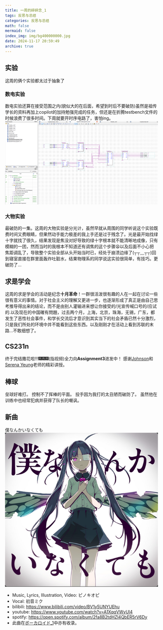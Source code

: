 ```yaml
---
title: 一周的碎碎念_1
tags: 反思与总结
categories: 反思与总结
math: false
mermaid: false
index_img: img/bg400000000.jpg
date: 2024-11-17 20:59:49
archive: true
---
```


## 实验

这周的俩个实验都太过于抽象了

### 数电实验

数电实验还算在接受范围之内(貌似大的在后面，希望到时后不要破防)虽然是祖传学长的资料再加上copilot的加持勉强完成的任务，但还是在折腾testbench文件的时候浪费了很多时间。下周就要开时序电路了，害怕ing。
![](https://raw.githubusercontent.com/Tendourisu/images/master/20241117222855.png)

### 大物实验

最破防的一集。这周的大物实验是分光计，虽然早就从周围的同学听说这个实验既费时间又费眼睛，但果然动手能力极差的我上手还是过于残念了。光是最开始找绿十字就找了很久，结果发现是焦没对好导致的绿十字根本就不能清晰地成像，只有模糊的一团，然而当时的我根本不知道还有调焦的这个步骤😫以及后面不小心把焦距调乱了，导致整个实验全部从头开始当时已，经处于崩溃边缘了(┬┬﹏┬┬)回到寝室直接在群里面轰炸吐脏水，结果物理系的同学说这实验很简单，有技巧。更破防了...

## 求是学会

这周的求是学会的活动是纪念**十月革命**！一群很活泼很有趣的人在一起在讨论一些很有意义的事情。对于社会主义的理解又更进一步，也逐渐形成了真正是由自己思考推导得出来的结论，而不是由别人灌输进来想让你接受的/光宣传喊口号的/应试的.以及现在的中国確有問題，过去两个月，上海，北京，珠海，无锡，广东，都发生了恶性社会事件，和学长交流后才意识到其实当下的社会矛盾已然十分激烈，只是我们所处的环境中并不能看到这些东西。以及刚刚才在活动上看到苏联的末路...不敢细想了。

## CS231n

终于完结撒花啦!!!🎆🎆🎆(指视频)全力向**Assignment3**进发中！
感谢[Johnson](https://web.eecs.umich.edu/~justincj/)和[Serena Yeung](http://ai.stanford.edu/~syyeung/)老师的精彩讲授。

## 棒球

垒球好难打。
控制不了挥棒的平面。
投手因为我打的太丑陋而破防了。
虽然他在训练中也经常犯病并获得了队长的嘲讽。

## 新曲
僕なんかいなくても
![](https://raw.githubusercontent.com/Tendourisu/images/master/20241117231736.png)
- Music, Lyrics, Illustration, Video: ピノキオピ
- Vocal: 初音ミク
- bilibili: <https://www.bilibili.com/video/BV1y5UNYUEhu>
- youtube: <https://www.youtube.com/watch?v=A1XqqVWyUl4>
- spotify: <https://open.spotify.com/album/2fa8B2tdHZl4QbER5rV6Dy>
- 此曲在[ボーカロイド_1](https://tendourisu.github.io/blog/2024/11/11/%E3%83%9C%E3%83%BC%E3%82%AB%E3%83%AD%E3%82%A4%E3%83%89_1/)中亦有收录。